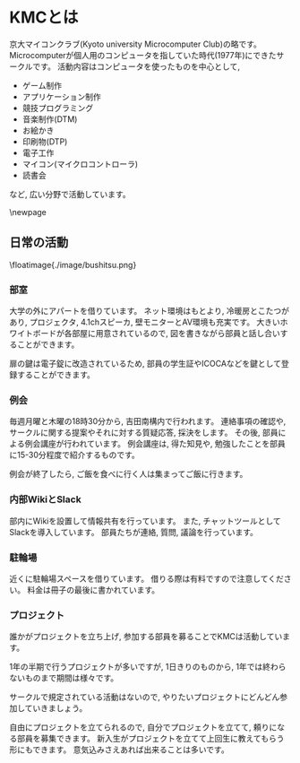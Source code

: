 # KMCとは
京大マイコンクラブ(Kyoto university Microcomputer Club)の略です。
Microcomputerが個人用のコンピュータを指していた時代(1977年)にできたサークルです。
活動内容はコンピュータを使ったものを中心として,

* ゲーム制作
* アプリケーション制作
* 競技プログラミング
* 音楽制作(DTM)
* お絵かき
* 印刷物(DTP)
* 電子工作
* マイコン(マイクロコントローラ)
* 読書会

など, 広い分野で活動しています。

\newpage

## 日常の活動

\floatimage{./image/bushitsu.png}

### 部室

大学の外にアパートを借りています。
ネット環境はもとより, 冷暖房とこたつがあり,
プロジェクタ, 4.1chスピーカ, 壁モニターとAV環境も充実です。
大きいホワイトボードが各部屋に用意されているので,
図を書きながら部員と話し合いすることができます。

扉の鍵は電子錠に改造されているため,
部員の学生証やICOCAなどを鍵として登録することができます。

### 例会
毎週月曜と木曜の18時30分から, 吉田南構内で行われます。
連絡事項の確認や, サークルに関する提案やそれに対する質疑応答, 採決をします。
その後, 部員による例会講座が行われています。
例会講座は, 得た知見や, 勉強したことを部員に15-30分程度で紹介するものです。

例会が終了したら, ご飯を食べに行く人は集まってご飯に行きます。

### 内部WikiとSlack
部内にWikiを設置して情報共有を行っています。
また, チャットツールとしてSlackを導入しています。
部員たちが連絡, 質問, 議論を行っています。

### 駐輪場
近くに駐輪場スペースを借りています。
借りる際は有料ですので注意してください。
料金は冊子の最後に書かれています。

### プロジェクト
誰かがプロジェクトを立ち上げ,
参加する部員を募ることでKMCは活動しています。

1年の半期で行うプロジェクトが多いですが,
1日きりのものから, 1年では終わらないものまで期間は様々です。

サークルで規定されている活動はないので,
やりたいプロジェクトにどんどん参加していきましょう。

自由にプロジェクトを立てられるので,
自分でプロジェクトを立てて, 頼りになる部員を募集できます。
新入生がプロジェクトを立てて上回生に教えてもらう形にもできます。
意気込みさえあれば出来ることは多いです。
